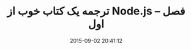 ---
layout: post
title: "ترجمه یک کتاب خوب از Node.js – فصل اول"
date: 2015-09-02 20:41:12
section: article
tags: nodejs
link: "http://www.baboon.ir/%D8%AA%D8%B1%D8%AC%D9%85%D9%87-%DB%8C%DA%A9-%DA%A9%D8%AA%D8%A7%D8%A8-%D8%AE%D9%88%D8%A8-%D8%A7%D8%B2-node-js-%D9%81%D8%B5%D9%84-%D8%A7%D9%88%D9%84/"
user: "نوید کاشانی"
user_link: "http://navid.kashani.ir/"
---